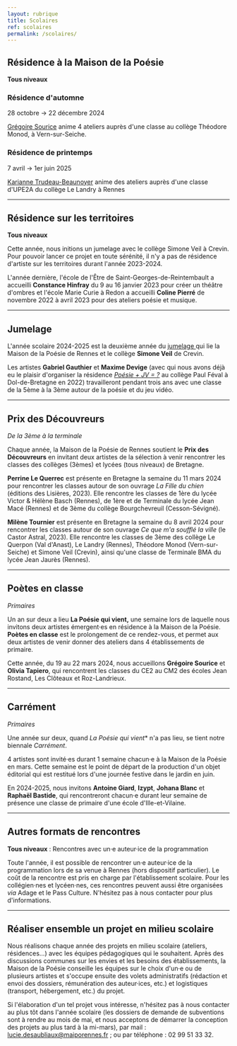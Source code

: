 ```yaml
---
layout: rubrique
title: Scolaires
ref: scolaires
permalink: /scolaires/
---
```

## Résidence à la Maison de la Poésie

**Tous niveaux**

### Résidence d'automne

28 octobre → 22 décembre 2024

[Grégoire Sourice](https://maiporennes.fr/residence/2024/04/23/r-sidence-dautomne.html) anime 4 ateliers auprès d'une classe au collège Théodore Monod, à Vern-sur-Seiche.

### Résidence de printemps

7 avril → 1er juin 2025

[Karianne Trudeau-Beaunoyer](https://maiporennes.fr/residence/2024/07/02/r-sidence-de-printemps.html) anime des ateliers auprès d'une classe d'UPE2A du collège Le Landry à Rennes

- - -

## Résidence sur les territoires

**Tous niveaux**

Cette année, nous initions un jumelage avec le collège Simone Veil à Crevin. Pour pouvoir lancer ce projet en toute sérénité, il n'y a pas de résidence d'artiste sur les territoires durant l'année 2023-2024.

L'année dernière, l'école de l'Être de Saint-Georges-de-Reintembault a accueilli **Constance Hinfray** du 9 au 16 janvier 2023 pour créer un théâtre d'ombres et l'école Marie Curie à Redon a accueilli **Coline Pierré** de novembre 2022 à avril 2023 pour des ateliers poésie et musique.

- - -

## Jumelage

L'année scolaire 2024-2025 est la deuxième année du [jumelage ](https://maiporennes.fr/residence_scolaire/2023/09/04/jumelage) qui lie la Maison de la Poésie de Rennes et le collège **Simone Veil** de Crevin.

Les artistes **Gabriel Gauthier** et **Maxime Devige** (avec qui nous avons déjà eu le plaisir d'organiser la résidence *[Poésie + JV = ?](https://maiporennes.fr/residence_scolaire/2022/08/31/r-sidence-po-sie-jeu-vid-o.html)* au collège Paul Féval à Dol-de-Bretagne en 2022) travailleront pendant trois ans avec une classe de la 5ème à la 3ème autour de la poésie et du jeu vidéo.

- - -

## Prix des Découvreurs

*De la 3ème à la terminale*

Chaque année, la Maison de la Poésie de Rennes soutient le **Prix des Découvreurs** en invitant deux artistes de la sélection à venir rencontrer les classes des collèges (3èmes) et lycées (tous niveaux) de Bretagne.

**Perrine Le Querrec** est présente en Bretagne la semaine du 11 mars 2024 pour rencontrer les classes  autour de son ouvrage *La Fille du chien* (éditions des Lisières, 2023). Elle rencontre les classes de 1ère du lycée Victor & Hélène Basch (Rennes), de 1ère et de Terminale du lycée Jean Macé (Rennes) et de 3ème du collège Bourgchevreuil (Cesson-Sévigné).

**Milène Tournier** est présente en Bretagne la semaine du 8 avril 2024 pour rencontrer les classes autour de son ouvrage *Ce que m'a soufflé la ville* (le Castor Astral, 2023). Elle rencontre les classes de 3ème des collège Le Querpon (Val d'Anast), Le Landry (Rennes), Théodore Monod (Vern-sur-Seiche) et Simone Veil (Crevin), ainsi qu'une classe de Terminale BMA du lycée Jean Jaurès (Rennes).

- - -

## Poètes en classe

*Primaires*

Un an sur deux a lieu **La Poésie qui vient,** une semaine lors de laquelle nous invitons deux artistes émergent·es en résidence à la Maison de la Poésie. **Poètes en classe** est le prolongement de ce rendez-vous, et permet aux deux artistes de venir donner des ateliers dans 4 établissements de primaire.

Cette année, du 19 au 22 mars 2024, nous accueillons **Grégoire Sourice** et **Olivia Tapiero**, qui rencontrent les classes du CE2 au CM2 des écoles Jean Rostand, Les Clôteaux et Roz-Landrieux.

- - -

## Carrément

*Primaires*

Une année sur deux, quand *La Poésie qui vient** n'a pas lieu, se tient notre biennale *Carrément*.

4 artistes sont invité·es durant 1 semaine chacun·e à la Maison de la Poésie en mars. Cette semaine est le point de départ de la production d'un objet éditorial qui est restitué lors d'une journée festive dans le jardin en juin.

En 2024-2025, nous invitons **Antoine Giard**, **Izypt**, **Johana Blanc** et **Raphaël Bastide**, qui rencontreront chacun·e durant leur semaine de présence une classe de primaire d'une école d'Ille-et-Vilaine.
- - -

## Autres formats de rencontres

**Tous niveaux** : Rencontres avec un·e auteur·ice de la programmation

Toute l'année, il est possible de rencontrer un·e auteur·ice de la programmation lors de sa venue à Rennes (hors dispositif particulier). Le coût de la rencontre est pris en charge par l'établissement scolaire. Pour les collégien·nes et lycéen·nes, ces rencontres peuvent aussi être organisées *via* Adage et le Pass Culture. N'hésitez pas à nous contacter pour plus d'informations.

- - -

## Réaliser ensemble un projet en milieu scolaire

Nous réalisons chaque année des projets en milieu scolaire (ateliers, résidences...) avec les équipes pédagogiques qui le souhaitent. Après des discussions communes sur les envies et les besoins des établissements, la Maison de la Poésie conseille les équipes sur le choix d'un·e ou de plusieurs artistes et s'occupe ensuite des volets administratifs (rédaction et envoi des dossiers, rémunération des auteur·ices, etc.) et logistiques (transport, hébergement, etc.) du projet.

Si l'élaboration d'un tel projet vous intéresse, n'hésitez pas à nous contacter au plus tôt dans l'année scolaire (les dossiers de demande de subventions sont à rendre au mois de mai, et nous acceptons de démarrer la conception des projets au plus tard à la mi-mars), par mail : lucie.desaubliaux@maiporennes.fr ; ou par téléphone : 02 99 51 33 32.